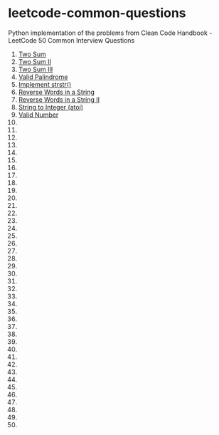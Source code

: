 # leetcode-common-questions
Python implementation of the problems from Clean Code Handbook - LeetCode 50 Common Interview Questions

1. [Two Sum](https://leetcode.com/problems/two-sum/)
2. [Two Sum II](https://leetcode.com/problems/two-sum-ii-input-array-is-sorted/)
3. [Two Sum III](https://leetcode.com/problems/two-sum-iii-data-structure-design)
4. [Valid Palindrome](https://leetcode.com/problems/valid-palindrome)
5. [Implement strstr()](https://leetcode.com/problems/implement-strstr/)
6. [Reverse Words in a String](https://leetcode.com/problems/reverse-words-in-a-string/)
7. [Reverse Words in a String II](https://leetcode.com/problems/reverse-words-in-a-string-ii/)
8. [String to Integer (atoi)](https://leetcode.com/problems/string-to-integer-atoi/)
9. [Valid Number](https://leetcode.com/problems/valid-number/)
10. []()
11. []()
12. []()
13. []()
14. []()
15. []()
16. []()
17. []()
18. []()
19. []()
20. []()
21. []()
22. []()
23. []()
24. []()
25. []()
26. []()
27. []()
28. []()
29. []()
30. []()
31. []()
32. []()
33. []()
34. []()
35. []()
36. []()
37. []()
38. []()
39. []()
40. []()
41. []()
42. []()
43. []()
44. []()
45. []()
46. []()
47. []()
48. []()
49. []()
50. []()

​ 